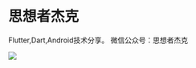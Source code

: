 # 思想者杰克


Flutter,Dart,Android技术分享。 微信公众号：思想者杰克

 <a href="https://github.com/jack0-0wu">
  <img align="left" src="https://github-readme-stats.vercel.app/api?username=jack0-0wu&show_icons=true&count_private=true" />
</a>



